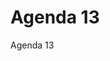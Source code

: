 <!-- Space: ~923047560 -->
<!-- Parent: Pages -->
<!-- Title: Agenda 13 -->
<!-- Layout: articles -->
<!-- Label: jensse  -->
<!-- Label: mark  -->

#  Agenda 13



Agenda 13

